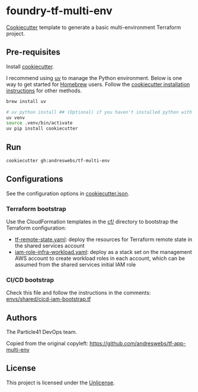 # foundry-tf-multi-env

[Cookiecutter](https://www.cookiecutter.io/) template to generate a basic multi-environment Terraform project.

## Pre-requisites

Install [cookiecutter](https://cookiecutter.readthedocs.io/en/stable).

I recommend using [uv](https://docs.astral.sh/uv/) to manage the Python environment. Below is one way to get started for [Homebrew](https://brew.sh) users. Follow the [cookiecutter installation instructions](https://cookiecutter.readthedocs.io/en/stable/installation.html) for other methods.

```sh
brew install uv
```

```sh
# uv python install ## (Optional) if you haven't installed python with uv yet
uv venv
source .venv/bin/activate
uv pip install cookiecutter
```

## Run

```sh
cookiecutter gh:andreswebs/tf-multi-env
```

## Configurations

See the configuration options in [cookiecutter.json](cookiecutter.json).

### Terraform bootstrap

Use the CloudFormation templates in the [cf/]({{cookiecutter.project_name}}/cf) directory to bootstrap the Terraform configuration:

- [tf-remote-state.yaml]({{cookiecutter.project_name}}/cf/tf-remote-state.yaml): deploy the resources for Terraform remote state in the shared services account
- [iam-role-infra-workload.yaml]({{cookiecutter.project_name}}/cf/iam-role-infra-workload.yaml): deploy as a stack set on the management AWS account to create workload roles in each account, which can be assumed from the shared services initial IAM role

### CI/CD bootstrap

Check this file and follow the instructions in the comments: [envs/shared/cicd-iam-bootstrap.tf]({{cookiecutter.project_name}}/envs/shared/cicd-iam-bootstrap.tf)

## Authors

The Particle41 DevOps team.

Copied from the original copyleft: <https://github.com/andreswebs/tf-app-multi-env>

## License

This project is licensed under the [Unlicense](UNLICENSE.md).
